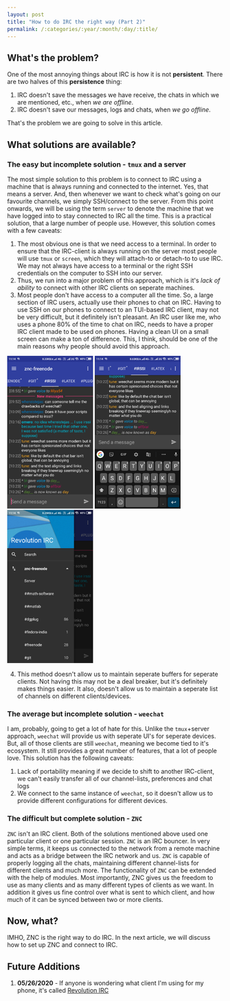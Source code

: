 ```yaml
---
layout: post
title: "How to do IRC the right way (Part 2)"
permalink: /:categories/:year/:month/:day/:title/
---
```


## What's the problem?
One of the most annoying things about IRC is how it is not **persistent**. There are two halves of this **persistence** thing: 
1. IRC doesn't save the messages we have receive, the chats in which we are mentioned, etc., when *we are offline*.
2. IRC doesn't save our messages, logs and chats, when *we go offline*.

That's the problem we are going to solve in this article.

## What solutions are available?
### The easy but incomplete solution - `tmux` and a server
The most simple solution to this problem is to connect to IRC using a machine that is always running and connected to the internet. Yes, that means a server. And, then whenever we want to check what's going on our favourite channels, we simply SSH/connect to the server. From this point onwards, we will be using the term `server` to denote the machine that we have logged into to stay connected to IRC all the time. This is a practical solution, that a large number of people use. However, this solution comes with a few caveats:
1. The most obvious one is that we need access to a terminal. In order to ensure that the IRC-client is always running on the server most people will use `tmux` or `screen`, which they will attach-to or detach-to to use IRC. We may not always have access to a terminal or the right SSH credentials on the computer to SSH into our server.
3. Thus, we run into a major problem of this approach, which is it's *lack of ability* to connect with other IRC clients on seperate machines.
2. Most people don't have access to a computer all the time. So, a large section of IRC users, actually use their phones to chat on IRC. Having to use SSH on our phones to connect to an TUI-based IRC client, may not be very difficult, but it definitely isn't pleasant. An IRC user like me, who uses a phone 80% of the time to chat on IRC, needs to have a proper IRC client made to be used on phones. Having a clean UI on a small screen can make a ton of difference. This, I think, should be one of the main reasons why people should avoid this approach.
<p float="center">
  <img src="/assets/images/irc-setup-part2/revolution-irc1.png" width="200" />
  <img src="/assets/images/irc-setup-part2/revolution-irc2.png" width="200" />
  <img src="/assets/images/irc-setup-part2/revolution-irc3.png" width="200" />
</p>

4. This method doesn't allow us to maintain seperate buffers for seperate clients. Not having this may not be a deal breaker, but it's definitely makes things easier. It also, doesn't allow us to maintain a seperate list of channels on different clients/devices.

### The average but incomplete solution - `weechat`
I am, probably, going to get a lot of hate for this. Unlike the `tmux`+server approach, `weechat` will provide us with seperate UI's for seperate devices. But, all of those clients are still `weechat`, meaning we become tied to it's ecosystem. It still provides a great number of features, that a lot of people love. This solution has the following caveats:
1. Lack of portability meaning if we decide to shift to another IRC-client, we can't easily transfer all of our channel-lists, preferences and chat logs
2. We connect to the same instance of `weechat`, so it doesn't allow us to provide different configurations for different devices.

### The difficult but complete solution - `ZNC`
`ZNC` isn't an IRC client. Both of the solutions mentioned above used one particular client or one particular session. `ZNC` is an IRC bouncer. In very simple terms, it keeps us connected to the network from a remote machine and acts as a bridge between the IRC network and us. `ZNC` is capable of properly logging all the chats, maintaining different channel-lists for different clients and much more. The functionality of `ZNC` can be extended with the help of modules. Most importantly, ZNC gives us the freedom to use as many clients and as many different types of clients as we want. In addition it gives us fine control over what is sent to which client, and how much of it can be synced between two or more clients.

## Now, what?
IMHO, ZNC is the right way to do IRC. In the next article, we will discuss how to set up ZNC and connect to IRC.

## Future Additions

1. **05/26/2020** - If anyone is wondering what client I'm using for my phone, it's called [Revolution IRC](https://github.com/MCMrARM/revolution-irc)
